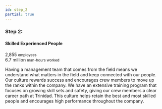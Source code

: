 ```yaml
---
id: step_2
partial: true
---
```


### Step 2:

#### Skilled Experienced People

<div class="notes">
    <div class="note">2,855 <small>employees</small></div>
    <div class="note">6.7 million <small>man-hours worked</small></div>
</div>

Having a management team that comes from the field means we understand what matters in the field and keep connected with our people. Our culture rewards success and encourages crew members to move up the ranks within the company. We have an extensive training program that focuses on growing skill sets and safety, giving our crew members a clear career path at Trinidad. This culture helps retain the best and most skilled people and encourages high performance throughout the company.

